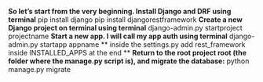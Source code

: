 **So let’s start from the very beginning. Install Django and DRF using terminal**
  pip install django
  pip install djangorestframework
**Create a new Django project on terminal using terminal**
  django-admin.py startproject projectname 
 **Start a new app. I will call my app auth using terminal**
 django-admin.py startapp appname 
 ** inside the settings.py add rest_framework inside INSTALLED_APPS at the end **
 **Return to the root project root (the folder where the manage.py script is), and migrate the database:**
  python manage.py migrate
